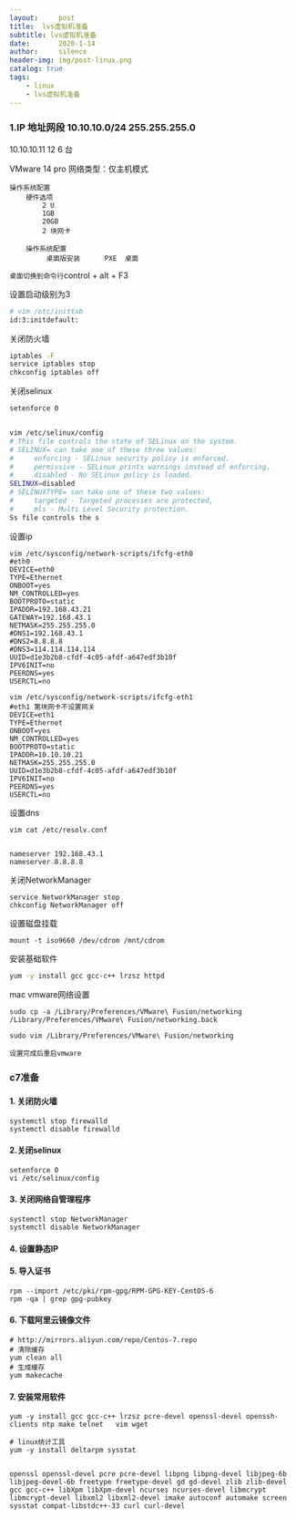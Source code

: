 ```yaml
---
layout:     post
title:  lvs虚拟机准备
subtitle: lvs虚拟机准备
date:       2020-1-14
author:     silence
header-img: img/post-linux.png
catalog: true
tags:
    - linux
    - lvs虚拟机准备
---
```


### 1.IP 地址网段    10.10.10.0/24	255.255.255.0

10.10.10.11 12   6 台

VMware 
	14  pro
	网络类型：仅主机模式

	操作系统配置
		硬件选项
			2 U
			1GB
			20GB
			2 块网卡
		
		操作系统配置
			 桌面版安装		PXE  桌面


`桌面切换到命令行`control + alt + F3

设置启动级别为3

```bash
# vim /etc/inittab 
id:3:initdefault:
```



关闭防火墙

```bash
iptables -F
service iptables stop
chkconfig iptables off
```



关闭selinux

```bash
setenforce 0


vim /etc/selinux/config 
# This file controls the state of SELinux on the system.
# SELINUX= can take one of these three values:
#     enforcing - SELinux security policy is enforced.
#     permissive - SELinux prints warnings instead of enforcing.
#     disabled - No SELinux policy is loaded.
SELINUX=disabled
# SELINUXTYPE= can take one of these two values:
#     targeted - Targeted processes are protected,
#     mls - Multi Level Security protection.
Ss file controls the s
```



设置ip

```properties
vim /etc/sysconfig/network-scripts/ifcfg-eth0
#eth0
DEVICE=eth0
TYPE=Ethernet
ONBOOT=yes
NM_CONTROLLED=yes
BOOTPROTO=static
IPADDR=192.168.43.21
GATEWAY=192.168.43.1
NETMASK=255.255.255.0
#DNS1=192.168.43.1
#DNS2=8.8.8.8
#DNS3=114.114.114.114
UUID=d1e3b2b8-cfdf-4c05-afdf-a647edf3b10f
IPV6INIT=no
PEERDNS=yes
USERCTL=no

vim /etc/sysconfig/network-scripts/ifcfg-eth1
#eth1 第块网卡不设置网关
DEVICE=eth1
TYPE=Ethernet
ONBOOT=yes
NM_CONTROLLED=yes
BOOTPROTO=static
IPADDR=10.10.10.21
NETMASK=255.255.255.0
UUID=d1e3b2b8-cfdf-4c05-afdf-a647edf3b10f
IPV6INIT=no
PEERDNS=yes
USERCTL=no

```

设置dns

```
vim cat /etc/resolv.conf


nameserver 192.168.43.1
nameserver 8.8.8.8

```



关闭NetworkManager

```
service NetworkManager stop
chkconfig NetworkManager off
```



设置磁盘挂载

```
mount -t iso9660 /dev/cdrom /mnt/cdrom
```



安装基础软件

```bash
yum -y install gcc gcc-c++ lrzsz httpd
```



mac vmware网络设置 

```
sudo cp -a /Library/Preferences/VMware\ Fusion/networking /Library/Preferences/VMware\ Fusion/networking.back

sudo vim /Library/Preferences/VMware\ Fusion/networking

设置完成后重启vmware

```



### c7准备

#### 1. 关闭防火墙

```
systemctl stop firewalld
systemctl disable firewalld
```

#### 2.关闭selinux

```
setenforce 0
vi /etc/selinux/config
```

#### 3. 关闭网络自管理程序

```
systemctl stop NetworkManager
systemctl disable NetworkManager
```

#### 4. 设置静态IP

#### 5. 导入证书

```
rpm --import /etc/pki/rpm-gpg/RPM-GPG-KEY-CentOS-6 
rpm -qa | grep gpg-pubkey 
```

#### 6. 下载阿里云镜像文件

```
# http://mirrors.aliyun.com/repo/Centos-7.repo
# 清除缓存
yum clean all 
# 生成缓存
yum makecache
```

#### 7. 安装常用软件

```
yum -y install gcc gcc-c++ lrzsz pcre-devel openssl-devel openssh-clients ntp make telnet	vim wget 

# linux统计工具
yum -y install deltarpm sysstat


openssl openssl-devel pcre pcre-devel libpng libpng-devel libjpeg-6b libjpeg-devel-6b freetype freetype-devel gd gd-devel zlib zlib-devel gcc gcc-c++ libXpm libXpm-devel ncurses ncurses-devel libmcrypt libmcrypt-devel libxml2 libxml2-devel imake autoconf automake screen sysstat compat-libstdc++-33 curl curl-devel
```

